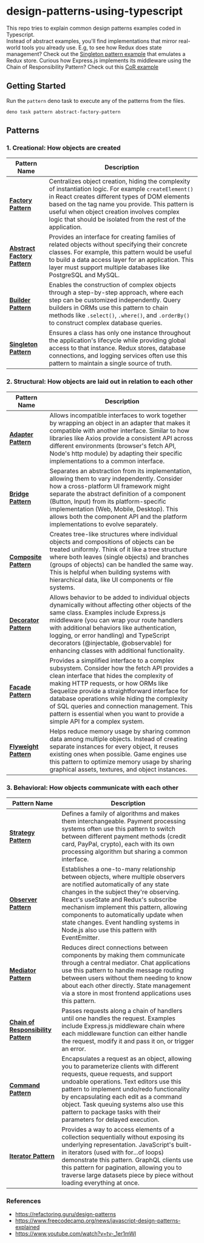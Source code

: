 # design-patterns-using-typescript

This repo tries to explain common design patterns examples coded in Typescript.  
Instead of abstract examples, you'll find implementations that mirror real-world tools you already use.
E.g, to see how Redux does state management? Check out the [Singleton pattern example](singleton-pattern/store.singleton.ts) that emulates a Redux store. Curious how Express.js implements its middleware using the Chain of Responsibility Pattern? Check out this [CoR example](chain-of-responsibility-pattern/server.ts)

## Getting Started

Run the `pattern` deno task to execute any of the patterns from the files.

`deno task pattern abstract-factory-pattern`

## Patterns

### 1. Creational: How objects are created

| Pattern Name | Description |
|-------------|-------------|
| **[Factory Pattern](factory-pattern/README.md)** | Centralizes object creation, hiding the complexity of instantiation logic. For example `createElement()` in React creates different types of DOM elements based on the tag name you provide. This pattern is useful when object creation involves complex logic that should be isolated from the rest of the application. |
| **[Abstract Factory Pattern](abstract-factory-pattern/README.md)** | Provides an interface for creating families of related objects without specifying their concrete classes. For example, this pattern would be useful to build a data access layer for an application. This layer must support multiple databases like PostgreSQL and MySQL. |
| **[Builder Pattern](builder-pattern/README.md)** | Enables the construction of complex objects through a step-by-step approach, where each step can be customized independently. Query builders in ORMs use this pattern to chain methods like `.select()`, `.where()`, and `.orderBy()` to construct complex database queries. |
| **[Singleton Pattern](singleton-pattern/README.md)** | Ensures a class has only one instance throughout the application's lifecycle while providing global access to that instance. Redux stores, database connections, and logging services often use this pattern to maintain a single source of truth. |

### 2. Structural: How objects are laid out in relation to each other

| Pattern Name | Description |
|-------------|-------------|
| **[Adapter Pattern](adapter-pattern/README.md)** | Allows incompatible interfaces to work together by wrapping an object in an adapter that makes it compatible with another interface. Similar to how libraries like Axios provide a consistent API across different environments (browser's fetch API, Node's http module) by adapting their specific implementations to a common interface. |
| **[Bridge Pattern](bridge-pattern/README.md)** | Separates an abstraction from its implementation, allowing them to vary independently. Consider how a cross-platform UI framework might separate the abstract definition of a component (Button, Input) from its platform-specific implementation (Web, Mobile, Desktop). This allows both the component API and the platform implementations to evolve separately. |
| **[Composite Pattern](composite-pattern/README.md)** | Creates tree-like structures where individual objects and compositions of objects can be treated uniformly. Think of it like a tree structure where both leaves (single objects) and branches (groups of objects) can be handled the same way. This is helpful when building systems with hierarchical data, like UI components or file systems. |
| **[Decorator Pattern](decorator-pattern/README.md)** | Allows behavior to be added to individual objects dynamically without affecting other objects of the same class. Examples include Express.js middleware (you can wrap your route handlers with additional behaviors like authentication, logging, or error handling) and TypeScript decorators (@injectable, @observable) for enhancing classes with additional functionality. |
| **[Facade Pattern](facade-pattern/README.md)** | Provides a simplified interface to a complex subsystem. Consider how the fetch API provides a clean interface that hides the complexity of making HTTP requests, or how ORMs like Sequelize provide a straightforward interface for database operations while hiding the complexity of SQL queries and connection management. This pattern is essential when you want to provide a simple API for a complex system. |
| **[Flyweight Pattern](flyweight-pattern/README.md)** | Helps reduce memory usage by sharing common data among multiple objects. Instead of creating separate instances for every object, it reuses existing ones when possible. Game engines use this pattern to optimize memory usage by sharing graphical assets, textures, and object instances. |


### 3. Behavioral: How objects communicate with each other


| Pattern Name | Description |
|-------------|-------------|
| **[Strategy Pattern](strategy-pattern/README.md)** | Defines a family of algorithms and makes them interchangeable. Payment processing systems often use this pattern to switch between different payment methods (credit card, PayPal, crypto), each with its own processing algorithm but sharing a common interface. |
| **[Observer Pattern](observer-pattern/README.md)** | Establishes a one-to-many relationship between objects, where multiple observers are notified automatically of any state changes in the subject they're observing. React's useState and Redux's subscribe mechanism implement this pattern, allowing components to automatically update when state changes. Event handling systems in Node.js also use this pattern with EventEmitter. |
| **[Mediator Pattern](mediator-pattern/README.md)** | Reduces direct connections between components by making them communicate through a central mediator. Chat applications use this pattern to handle message routing between users without them needing to know about each other directly. State management via a store in most frontend applications uses this pattern. |
| **[Chain of Responsibility Pattern](chain-of-responsibility-pattern/README.md)** | Passes requests along a chain of handlers until one handles the request. Examples include Express.js middleware chain where each middleware function can either handle the request, modify it and pass it on, or trigger an error. |
| **[Command Pattern](command-pattern/README.md)** | Encapsulates a request as an object, allowing you to parameterize clients with different requests, queue requests, and support undoable operations. Text editors use this pattern to implement undo/redo functionality by encapsulating each edit as a command object. Task queuing systems also use this pattern to package tasks with their parameters for delayed execution. |
| **[Iterator Pattern](iterator-pattern/README.md)** | Provides a way to access elements of a collection sequentially without exposing its underlying representation. JavaScript's built-in iterators (used with for...of loops) demonstrate this pattern. GraphQL clients use this pattern for pagination, allowing you to traverse large datasets piece by piece without loading everything at once. |


### References

- https://refactoring.guru/design-patterns
- https://www.freecodecamp.org/news/javascript-design-patterns-explained
- https://www.youtube.com/watch?v=tv-_1er1mWI
